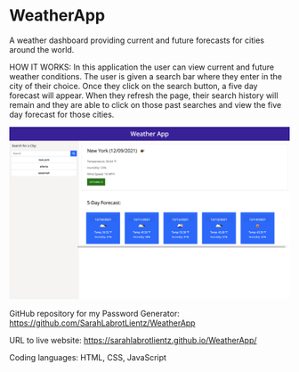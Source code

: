 # WeatherApp
A weather dashboard providing current and future forecasts for cities around the world. 


HOW IT WORKS:
In this application the user can view current and future weather conditions. The user is given a search bar where they enter in the city of their choice. Once they click on the search button, a five day forecast will appear. When they refresh the page, their search history will remain and they are able to click on those past searches and view the five day forecast for those cities. 

![The Work Day Planner application is color coded and allows users to edit events.](ScreenShot.png)



GitHub repository for my Password Generator: https://github.com/SarahLabrotLientz/WeatherApp

URL to live website: https://sarahlabrotlientz.github.io/WeatherApp/

Coding languages: HTML, CSS, JavaScript